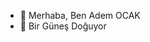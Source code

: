 - 👋 Merhaba, Ben Adem OCAK
- 👀 Bir Güneş Doğuyor


<!---
ademocak/ademocak is a ✨ special ✨ repository because its `README.md` (this file) appears on your GitHub profile.
You can click the Preview link to take a look at your changes.
--->

